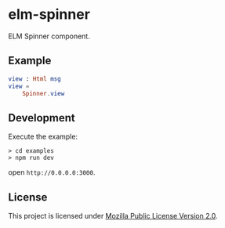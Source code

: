# elm-spinner

ELM Spinner component.


## Example

```elm
view : Html msg
view =
    Spinner.view
```


## Development

Execute the example:

```
> cd examples
> npm run dev
```

open `http://0.0.0.0:3000`.


## License

This project is licensed under [Mozilla Public License Version 2.0](./LICENSE).
